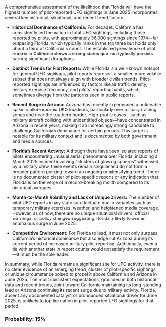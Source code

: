 A comprehensive assessment of the likelihood that Florida will have the highest number of pilot-reported UFO sightings in June 2025 incorporates several key historical, situational, and recent trend factors:

- **Historical Dominance of California:** For decades, California has consistently led the nation in total UFO sightings, including those reported by pilots, with approximately 36,000 sightings since 1974—far outpacing Florida, which typically ranks in the top three but holds only about a third of California's count. The established prevalence of pilot reports in California shows a strong status quo that typically persists barring significant disruptions.

- **Distinct Trends for Pilot Reports:** While Florida is a well-known hotspot for general UFO sightings, pilot reports represent a smaller, more volatile subset that does not always align with broader civilian trends. Pilot-reported sightings are influenced by factors like air traffic density, military exercise frequency, and pilots' reporting habits, which sometimes diverge from the patterns seen in public reports.

- **Recent Surge in Arizona:** Arizona has recently experienced a noticeable spike in pilot-reported UFO incidents, particularly over military training zones and near the southern border. High-profile cases—such as military aircraft colliding with unidentified objects—have concentrated in Arizona in recent years, making it an increasingly strong candidate to challenge California’s dominance for certain periods. This surge is notable for its military context and is documented by both government and media sources.

- **Florida’s Recent Activity:** Although there have been isolated reports of pilots encountering unusual aerial phenomena over Florida, including a March 2025 incident involving "clusters of glowing spheres" witnessed by a military crew, these events remain singular and do not form a broader pattern pointing toward an ongoing or intensifying trend. There is no documented cluster of pilot-specific reports or any indication that Florida is on the verge of a record-breaking month compared to its historical averages.

- **Month-to-Month Volatility and Lack of Unique Drivers:** The number of pilot UFO reports in any state can fluctuate due to variables such as temporary military exercises, weather, and heightened media coverage. However, as of now, there are no unique situational drivers, official warnings, or policy changes suggesting Florida is likely to see an anomalous surge in June 2025.

- **Competitive Environment:** For Florida to lead, it must not only surpass California’s historical dominance but also edge out Arizona during its current period of increased military pilot reporting. Additionally, even a tie with another state in report counts would not satisfy the requirement—it must be the sole leader.

In summary, while Florida remains a significant site for UFO activity, there is no clear evidence of an emerging trend, cluster of pilot-specific sightings, or unique circumstance poised to propel it above California and Arizona in June 2025. The most consistent expectations, grounded in both historical data and recent trends, point toward California maintaining its long-standing lead or Arizona continuing its recent surge due to military activity. Florida, absent any documented catalyst or pronounced situational driver for June 2025, is unlikely to top the nation in pilot-reported UFO sightings for that period.

### Probability: 15%